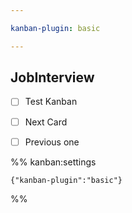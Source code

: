 ```yaml
---

kanban-plugin: basic

---
```


## JobInterview

- [ ] Test Kanban
- [ ] Next Card
- [ ] Previous one




%% kanban:settings
```
{"kanban-plugin":"basic"}
```
%%